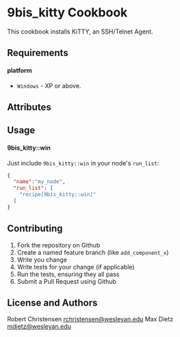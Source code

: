 9bis_kitty Cookbook
=========================
This cookbook installs KiTTY, an SSH/Telnet Agent.

Requirements
------------
#### platform
- `Windows` - XP or above.

Attributes
----------

Usage
-----
#### 9bis_kitty::win

Just include `9bis_kitty::win` in your node's `run_list`:

```json
{
  "name":"my_node",
  "run_list": [
    "recipe[9bis_kitty::win]"
  ]
}
```

Contributing
------------

1. Fork the repository on Github
2. Create a named feature branch (like `add_component_x`)
3. Write you change
4. Write tests for your change (if applicable)
5. Run the tests, ensuring they all pass
6. Submit a Pull Request using Github

License and Authors
-------------------
Robert Christensen <rchristensen@wesleyan.edu>
Max Dietz <mdietz@wesleyan.edu>